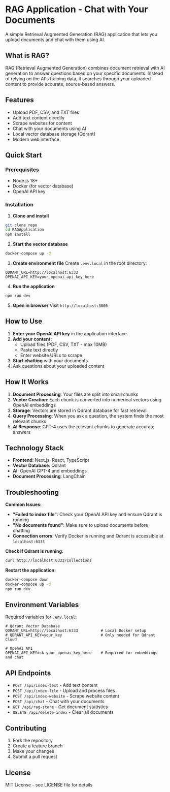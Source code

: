 # RAG Application - Chat with Your Documents

A simple Retrieval Augmented Generation (RAG) application that lets you upload documents and chat with them using AI.



## What is RAG?

RAG (Retrieval Augmented Generation) combines document retrieval with AI generation to answer questions based on your specific documents. Instead of relying on the AI's training data, it searches through your uploaded content to provide accurate, source-based answers.

## Features

- Upload PDF, CSV, and TXT files
- Add text content directly
- Scrape websites for content
- Chat with your documents using AI
- Local vector database storage (Qdrant)
- Modern web interface

## Quick Start

### Prerequisites
- Node.js 18+
- Docker (for vector database)
- OpenAI API key

### Installation

1. **Clone and install**
```bash
git clone repo
cd RAGApplication
npm install
```

2. **Start the vector database**
```bash
docker-compose up -d
```

3. **Create environment file**
Create `.env.local` in the root directory:
```env
QDRANT_URL=http://localhost:6333
OPENAI_API_KEY=your_openai_api_key_here
```

4. **Run the application**
```bash
npm run dev
```

5. **Open in browser**
Visit `http://localhost:3000`

## How to Use

1. **Enter your OpenAI API key** in the application interface
2. **Add your content:**
   - Upload files (PDF, CSV, TXT - max 10MB)
   - Paste text directly
   - Enter website URLs to scrape
3. **Start chatting** with your documents
4. Ask questions about your uploaded content

## How It Works

1. **Document Processing**: Your files are split into small chunks
2. **Vector Creation**: Each chunk is converted into numerical vectors using OpenAI embeddings
3. **Storage**: Vectors are stored in Qdrant database for fast retrieval
4. **Query Processing**: When you ask a question, the system finds the most relevant chunks
5. **AI Response**: GPT-4 uses the relevant chunks to generate accurate answers

## Technology Stack

- **Frontend**: Next.js, React, TypeScript
- **Vector Database**: Qdrant
- **AI**: OpenAI GPT-4 and embeddings
- **Document Processing**: LangChain

## Troubleshooting

**Common Issues:**

- **"Failed to index file"**: Check your OpenAI API key and ensure Qdrant is running
- **"No documents found"**: Make sure to upload documents before chatting
- **Connection errors**: Verify Docker is running and Qdrant is accessible at `localhost:6333`

**Check if Qdrant is running:**
```bash
curl http://localhost:6333/collections
```

**Restart the application:**
```bash
docker-compose down
docker-compose up -d
npm run dev
```

## Environment Variables

Required variables for `.env.local`:

```env
# Qdrant Vector Database
QDRANT_URL=http://localhost:6333          # Local Docker setup
# QDRANT_API_KEY=your_key                 # Only needed for Qdrant Cloud

# OpenAI API
OPENAI_API_KEY=sk-your_openai_key_here    # Required for embeddings and chat
```

## API Endpoints

- `POST /api/index-text` - Add text content
- `POST /api/index-file` - Upload and process files  
- `POST /api/index-website` - Scrape website content
- `POST /api/chat` - Chat with your documents
- `GET /api/rag-store` - Get document statistics
- `DELETE /api/delete-index` - Clear all documents

## Contributing

1. Fork the repository
2. Create a feature branch
3. Make your changes
4. Submit a pull request

## License

MIT License - see LICENSE file for details
